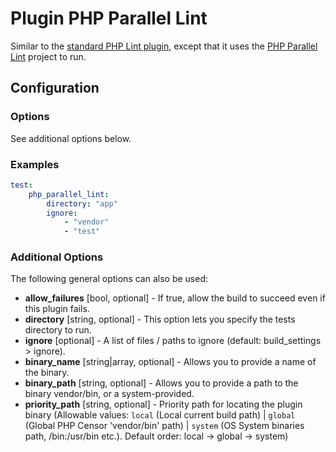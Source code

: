 Plugin PHP Parallel Lint
========================

Similar to the [standard PHP Lint plugin](lint.md), except that it uses the 
[PHP Parallel Lint](https://github.com/JakubOnderka/PHP-Parallel-Lint) project to run.

Configuration
-------------

### Options

See additional options below.

### Examples

```yml
test:
    php_parallel_lint:
        directory: "app"
        ignore:
            - "vendor"
            - "test"
```

### Additional Options

The following general options can also be used: 

* **allow_failures** [bool, optional] - If true, allow the build to succeed even if this plugin fails.
* **directory** [string, optional] - This option lets you specify the tests directory to run.
* **ignore** [optional] - A list of files / paths to ignore (default: build_settings > ignore).
* **binary_name** [string|array, optional] - Allows you to provide a name of the binary.
* **binary_path** [string, optional] - Allows you to provide a path to the binary vendor/bin, or a system-provided.
* **priority_path** [string, optional] - Priority path for locating the plugin binary (Allowable values: 
  `local` (Local current build path) | 
  `global` (Global PHP Censor 'vendor/bin' path) |
  `system` (OS System binaries path, /bin:/usr/bin etc.). 
  Default order: local -> global -> system)
